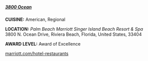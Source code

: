 <h5><a href="https://www.marriott.com/hotel-restaurants/pbisg-palm-beach-marriott-singer-island-beach-resort-and-spa/3800-ocean/5011550/home-page.mi?scid=bb1a189a-fec3-4d19-a255-54ba596febe2" target="_blank">3800 Ocean</a></h5>

**CUISINE:** American, Regional

**LOCATION:** *Palm Beach Marriott Singer Island Beach Resort & Spa*<br>
3800 N. Ocean Drive, Riviera Beach, Florida, United States, 33404

**AWARD LEVEL:** Award of Excellence

<a href="https://www.marriott.com/hotel-restaurants/pbisg-palm-beach-marriott-singer-island-beach-resort-and-spa/3800-ocean/5011550/home-page.mi?scid=bb1a189a-fec3-4d19-a255-54ba596febe2" target="_blank">marriott.com/hotel-restaurants</a>
